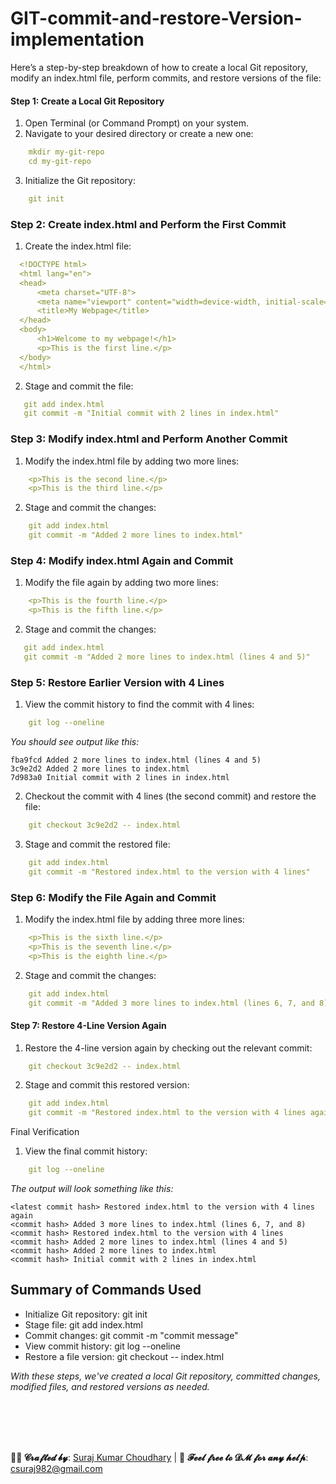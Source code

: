 # GIT-commit-and-restore-Version-implementation




Here’s a step-by-step breakdown of how to create a local Git repository, modify an index.html file, perform commits, and restore versions of the file:

#### Step 1: Create a Local Git Repository
1. Open Terminal (or Command Prompt) on your system.
2. Navigate to your desired directory or create a new one:
```yml
    mkdir my-git-repo
    cd my-git-repo
```
3. Initialize the Git repository:
```yml
    git init
```
### Step 2: Create index.html and Perform the First Commit
1. Create the index.html file:
  ```yml
    <!DOCTYPE html>
    <html lang="en">
    <head>
        <meta charset="UTF-8">
        <meta name="viewport" content="width=device-width, initial-scale=1.0">
        <title>My Webpage</title>
    </head>
    <body>
        <h1>Welcome to my webpage!</h1>
        <p>This is the first line.</p>
    </body>
    </html>
```

2. Stage and commit the file:

 ```yml
    git add index.html
    git commit -m "Initial commit with 2 lines in index.html"
```

### Step 3: Modify index.html and Perform Another Commit
1. Modify the index.html file by adding two more lines:
```yml
    <p>This is the second line.</p>
    <p>This is the third line.</p>
```

2. Stage and commit the changes:
   
```yml
    git add index.html
    git commit -m "Added 2 more lines to index.html"
```

### Step 4: Modify index.html Again and Commit
1. Modify the file again by adding two more lines:
```yml
    <p>This is the fourth line.</p>
    <p>This is the fifth line.</p>
```

2. Stage and commit the changes:

 ```yml
    git add index.html
    git commit -m "Added 2 more lines to index.html (lines 4 and 5)"
```

### Step 5: Restore Earlier Version with 4 Lines
1. View the commit history to find the commit with 4 lines:
```yml
    git log --oneline
```

  *You should see output like this:*

    fba9fcd Added 2 more lines to index.html (lines 4 and 5)
    3c9e2d2 Added 2 more lines to index.html
    7d983a0 Initial commit with 2 lines in index.html

2. Checkout the commit with 4 lines (the second commit) and restore the file:
```yml
    git checkout 3c9e2d2 -- index.html
```

3. Stage and commit the restored file:
```yml
    git add index.html
    git commit -m "Restored index.html to the version with 4 lines"
```

### Step 6: Modify the File Again and Commit
1. Modify the index.html file by adding three more lines:
```yml
    <p>This is the sixth line.</p>
    <p>This is the seventh line.</p>
    <p>This is the eighth line.</p>
```

2. Stage and commit the changes:
```yml
    git add index.html
    git commit -m "Added 3 more lines to index.html (lines 6, 7, and 8)"
```

#### Step 7: Restore 4-Line Version Again
1. Restore the 4-line version again by checking out the relevant commit:
```yml
    git checkout 3c9e2d2 -- index.html
```
2. Stage and commit this restored version:
```yml
    git add index.html
    git commit -m "Restored index.html to the version with 4 lines again"
```

Final Verification
1. View the final commit history:
```yml
    git log --oneline
```
  *The output will look something like this:*

    <latest commit hash> Restored index.html to the version with 4 lines again
    <commit hash> Added 3 more lines to index.html (lines 6, 7, and 8)
    <commit hash> Restored index.html to the version with 4 lines
    <commit hash> Added 2 more lines to index.html (lines 4 and 5)
    <commit hash> Added 2 more lines to index.html
    <commit hash> Initial commit with 2 lines in index.html

## Summary of Commands Used
- Initialize Git repository: git init
- Stage file: git add index.html
- Commit changes: git commit -m "commit message"
- View commit history: git log --oneline
- Restore a file version: git checkout <commit-hash> -- index.html

*With these steps, we've created a local Git repository, committed changes, modified files, and restored versions as needed.*















<br>
<br>
<br>
<br>



**👨‍💻 𝓒𝓻𝓪𝓯𝓽𝓮𝓭 𝓫𝔂**: [Suraj Kumar Choudhary](https://github.com/Surajkumar4-source) | 📩 **𝓕𝓮𝓮𝓵 𝓯𝓻𝓮𝓮 𝓽𝓸 𝓓𝓜 𝓯𝓸𝓻 𝓪𝓷𝔂 𝓱𝓮𝓵𝓹**: [csuraj982@gmail.com](mailto:csuraj982@gmail.com)





<br>
